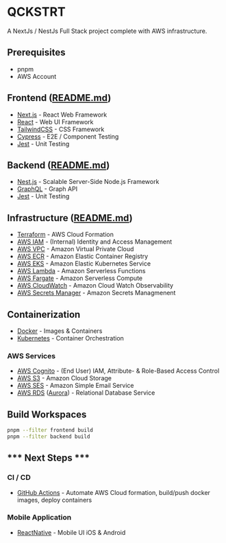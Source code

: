 # QCKSTRT
A NextJs / NestJs Full Stack project complete with AWS infrastructure.

## Prerequisites
- pnpm 
- AWS Account

## Frontend ([README.md](/apps/frontend/README.md))
- [Next.js](https://nextjs.org) - React Web Framework
- [React](https://react.dev) - Web UI Framework
- [TailwindCSS](https://tailwindcss.com) - CSS Framework
- [Cypress](https://www.cypress.io) - E2E / Component Testing
- [Jest](https://jestjs.io) - Unit Testing

## Backend ([README.md](/apps/backend/README.md))
- [Nest.js](https://nestjs.com) - Scalable Server-Side Node.js Framework
- [GraphQL](https://graphql.org) - Graph API
- [Jest](https://jestjs.io) - Unit Testing

## Infrastructure ([README.md](/infra/README.md))
- [Terraform](https://www.terraform.io) - AWS Cloud Formation
- [AWS IAM](https://aws.amazon.com/iam/) - (Internal) Identity and Access Management
- [AWS VPC](https://aws.amazon.com/vpc/) - Amazon Virtual Private Cloud
- [AWS ECR](https://aws.amazon.com/ecr/) - Amazon Elastic Container Registry
- [AWS EKS](https://aws.amazon.com/eks/) - Amazon Elastic Kubernetes Service
- [AWS Lambda](https://aws.amazon.com/lambda/) - Amazon Serverless Functions
- [AWS Fargate](https://aws.amazon.com/fargate/) - Amazon Serverless Compute
- [AWS CloudWatch](https://aws.amazon.com/cloudwatch/) - Amazon Cloud Watch Observability
- [AWS Secrets Manager](https://aws.amazon.com/secrets-manager/) - Amazon Secrets Managmenent

## Containerization
- [Docker](https://www.docker.com) - Images & Containers
- [Kubernetes](https://kubernetes.io) - Container Orchestration

### AWS Services
- [AWS Cognito](https://aws.amazon.com/cognito/) - (End User) IAM, Attribute- & Role-Based Access Control
- [AWS S3](https://aws.amazon.com/s3/) - Amazon Cloud Storage
- [AWS SES](https://aws.amazon.com/ses/) - Amazon Simple Email Service
- [AWS RDS](https://aws.amazon.com/rds/) ([Aurora](https://docs.aws.amazon.com/AmazonRDS/latest/AuroraUserGuide/CHAP_AuroraOverview.html))  - Relational Database Service

## Build Workspaces
```bash
pnpm --filter frontend build
pnpm --filter backend build
```

## *** Next Steps ***

### CI / CD
- [GitHub Actions](https://github.com/features/actions) - Automate AWS Cloud formation, build/push docker images, deploy containers

### Mobile Application
- [ReactNative](https://reactnative.dev) - Mobile UI iOS & Android